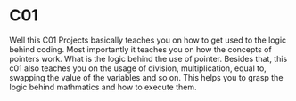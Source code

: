 # C01
Well this C01 Projects basically teaches you on how to get used to the logic behind coding. Most importantly it teaches you on how the concepts of pointers work. What is the logic behind the use of pointer. Besides that, this c01 also teaches you on the usage of division, multiplication, equal to, swapping the value of the variables and so on. This helps you to grasp the logic behind mathmatics and how to execute them.
